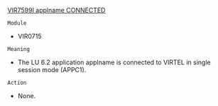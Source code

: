[VIR7599I applname CONNECTED](https://virtel.readthedocs.io/en/latest/manuals/virtel/Virtel459MG/messages.html?highlight=VIR7599I#VIR7599I)

`Module`
- VIR0715

`Meaning`
- The LU 6.2 application applname is connected to VIRTEL in single session mode (APPC1).

`Action`
- None.
